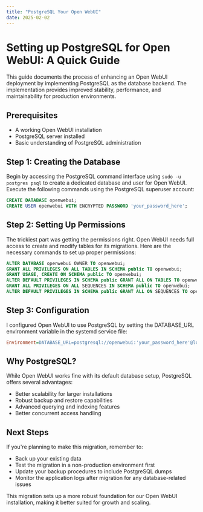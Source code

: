 ```yaml
---
title: "PostgreSQL Your Open WebUI"
date: 2025-02-02
---
```

# Setting up PostgreSQL for Open WebUI: A Quick Guide

This guide documents the process of enhancing an Open WebUI deployment by implementing PostgreSQL as the database backend. The implementation provides improved stability, performance, and maintainability for production environments.

## Prerequisites
- A working Open WebUI installation
- PostgreSQL server installed
- Basic understanding of PostgreSQL administration

## Step 1: Creating the Database
Begin by accessing the PostgreSQL command interface using `sudo -u postgres psql` to create a dedicated database and user for Open WebUI. Execute the following commands using the PostgreSQL superuser account:

```sql
CREATE DATABASE openwebui;
CREATE USER openwebui WITH ENCRYPTED PASSWORD 'your_password_here';
```

## Step 2: Setting Up Permissions
The trickiest part was getting the permissions right. Open WebUI needs full access to create and modify tables for its migrations. Here are the necessary commands to set up proper permissions:

```sql
ALTER DATABASE openwebui OWNER TO openwebui;
GRANT ALL PRIVILEGES ON ALL TABLES IN SCHEMA public TO openwebui;
GRANT USAGE, CREATE ON SCHEMA public TO openwebui;
ALTER DEFAULT PRIVILEGES IN SCHEMA public GRANT ALL ON TABLES TO openwebui;
GRANT ALL PRIVILEGES ON ALL SEQUENCES IN SCHEMA public TO openwebui;
ALTER DEFAULT PRIVILEGES IN SCHEMA public GRANT ALL ON SEQUENCES TO openwebui;
```

## Step 3: Configuration
I configured Open WebUI to use PostgreSQL by setting the DATABASE_URL environment variable in the systemd service file:

```ini
Environment=DATABASE_URL=postgresql://openwebui:'your_password_here'@localhost/openwebui
```

## Why PostgreSQL?
While Open WebUI works fine with its default database setup, PostgreSQL offers several advantages:
- Better scalability for larger installations
- Robust backup and restore capabilities
- Advanced querying and indexing features
- Better concurrent access handling

## Next Steps
If you're planning to make this migration, remember to:
- Back up your existing data
- Test the migration in a non-production environment first
- Update your backup procedures to include PostgreSQL dumps
- Monitor the application logs after migration for any database-related issues

This migration sets up a more robust foundation for our Open WebUI installation, making it better suited for growth and scaling.